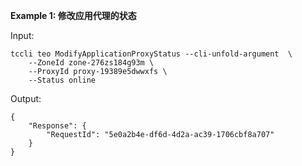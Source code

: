 **Example 1: 修改应用代理的状态**



Input: 

```
tccli teo ModifyApplicationProxyStatus --cli-unfold-argument  \
    --ZoneId zone-276zs184g93m \
    --ProxyId proxy-19389e5dwwxfs \
    --Status online
```

Output: 
```
{
    "Response": {
        "RequestId": "5e0a2b4e-df6d-4d2a-ac39-1706cbf8a707"
    }
}
```


